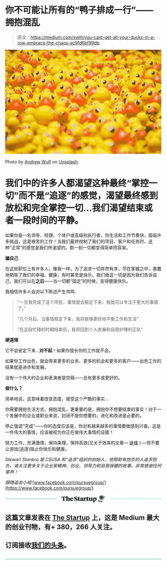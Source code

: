# 你不可能让所有的“鸭子排成一行”——拥抱混乱

> 原文：<https://medium.com/swlh/you-cant-get-all-your-ducks-in-a-row-embrace-the-chaos-ac9fd6bf99db>

![](img/63c79a9604e7f422445e8ce58fb3a80f.png)

Photo by [Andrew Wulf](https://unsplash.com/photos/59yg_LpcvzQ?utm_source=unsplash&utm_medium=referral&utm_content=creditCopyText) on [Unsplash](https://unsplash.com/search/photos/ducks?utm_source=unsplash&utm_medium=referral&utm_content=creditCopyText)

# 我们中的许多人都渴望这种最终“掌控一切”而不是“追逐”的感觉，渴望最终感到放松和完全掌控一切…我们渴望结束或者一段时间的平静。

如果你是一名领导、经理、个体户或高级别执行者，你生活和工作节奏快，面临许多挑战，这是艰苦的工作！当我们最终控制了我们的项目、客户和任务时，这种“正常”的感觉是我们所渴望的。那一刻一切都变得简单而容易。

**骗自己**

在这些职位上有许多人，像我一样，为了追求一切井然有序，尽在掌握之中，愚蠢地牺牲了我们的幸福、健康，有时甚至是快乐。我们做这一切是因为我们告诉自己，我们可以在**之后**——当一切都“固定”的时候，变得健康快乐。

我相信许多人会对以下陈述产生共鸣:

> “一旦我完成了这个项目，事情就会稳定下来，我就可以专注于更大的事情了。”
> 
> “几个月后，当事情稳定下来，我将能够更好地平衡工作和生活”
> 
> “在这段忙碌的时期结束后，我将回到个人发展和自我护理的正轨”

**硬道理**

它不会安定下来…**对不起**！如果你擅长你的工作就不会。

如果你工作出色，就会带来更多的业务、更多的机会和更多的客户——出色工作的结果就是进步和发展。

没有一个伟大的企业和表演者是完稿——总有更多或更好的。

**做什么？**

简单地说，这意味着改变态度，接受这个严酷的事实…

你需要拥抱生活方式，拥抱混乱，更重要的是，拥抱你不想要结束的事实！对于一个发展中的企业或职业来说，封闭不是你想要的，进化和改进是必要的。

停止强调“完成”——你的态度应该是，你对有越来越多的事情要做感到兴奋。这是一件伟大的事情，应该被视为你正在做伟大事情的证据！

努力工作，充满激情，保持条理，保持高效(见关于效率的文章— [链接](/swlh/3-steps-to-workplace-efficiency-31d21d083f11) ) —但不要让游戏(追逐)阻止你快乐和健康。

*Stewart Stanbra 是 CSUSA 和“追求”组织的创始人，他帮助有抱负的人追求抱负。请关注更多关于企业家精神、创业、领导力和自我保健的故事。非常感谢任何掌声！*

*跟随追击小组:*[www.facebook.com/pursuegroup/](https://www.facebook.com/pursuegroup/)

[![](img/308a8d84fb9b2fab43d66c117fcc4bb4.png)](https://medium.com/swlh)

## 这篇文章发表在 [The Startup](https://medium.com/swlh) 上，这是 Medium 最大的创业刊物，有+ 380，266 人关注。

## 订阅接收[我们的头条](http://growthsupply.com/the-startup-newsletter/)。

[![](img/b0164736ea17a63403e660de5dedf91a.png)](https://medium.com/swlh)